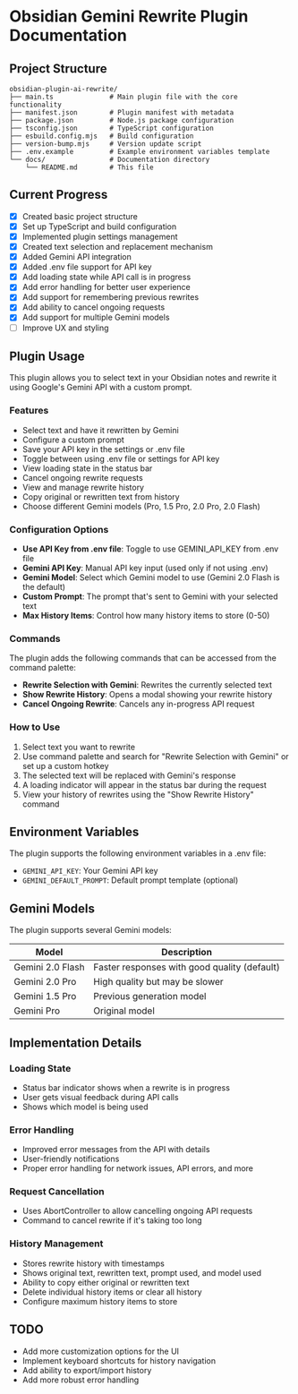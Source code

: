 # Obsidian Gemini Rewrite Plugin Documentation

## Project Structure

```
obsidian-plugin-ai-rewrite/
├── main.ts              # Main plugin file with the core functionality
├── manifest.json        # Plugin manifest with metadata
├── package.json         # Node.js package configuration
├── tsconfig.json        # TypeScript configuration
├── esbuild.config.mjs   # Build configuration
├── version-bump.mjs     # Version update script
├── .env.example         # Example environment variables template
└── docs/                # Documentation directory
    └── README.md        # This file
```

## Current Progress

- [x] Created basic project structure
- [x] Set up TypeScript and build configuration
- [x] Implemented plugin settings management
- [x] Created text selection and replacement mechanism
- [x] Added Gemini API integration
- [x] Added .env file support for API key
- [x] Add loading state while API call is in progress
- [x] Add error handling for better user experience
- [x] Add support for remembering previous rewrites
- [x] Add ability to cancel ongoing requests
- [x] Add support for multiple Gemini models
- [ ] Improve UX and styling

## Plugin Usage

This plugin allows you to select text in your Obsidian notes and rewrite it using Google's Gemini API with a custom prompt.

### Features

- Select text and have it rewritten by Gemini
- Configure a custom prompt
- Save your API key in the settings or .env file
- Toggle between using .env file or settings for API key
- View loading state in the status bar
- Cancel ongoing rewrite requests
- View and manage rewrite history
- Copy original or rewritten text from history
- Choose different Gemini models (Pro, 1.5 Pro, 2.0 Pro, 2.0 Flash)

### Configuration Options

- **Use API Key from .env file**: Toggle to use GEMINI_API_KEY from .env file
- **Gemini API Key**: Manual API key input (used only if not using .env)
- **Gemini Model**: Select which Gemini model to use (Gemini 2.0 Flash is the default)
- **Custom Prompt**: The prompt that's sent to Gemini with your selected text
- **Max History Items**: Control how many history items to store (0-50)

### Commands

The plugin adds the following commands that can be accessed from the command palette:

- **Rewrite Selection with Gemini**: Rewrites the currently selected text
- **Show Rewrite History**: Opens a modal showing your rewrite history
- **Cancel Ongoing Rewrite**: Cancels any in-progress API request

### How to Use

1. Select text you want to rewrite
2. Use command palette and search for "Rewrite Selection with Gemini" or set up a custom hotkey
3. The selected text will be replaced with Gemini's response
4. A loading indicator will appear in the status bar during the request
5. View your history of rewrites using the "Show Rewrite History" command

## Environment Variables

The plugin supports the following environment variables in a .env file:

- `GEMINI_API_KEY`: Your Gemini API key
- `GEMINI_DEFAULT_PROMPT`: Default prompt template (optional)

## Gemini Models

The plugin supports several Gemini models:

| Model            | Description                                  |
| ---------------- | -------------------------------------------- |
| Gemini 2.0 Flash | Faster responses with good quality (default) |
| Gemini 2.0 Pro   | High quality but may be slower               |
| Gemini 1.5 Pro   | Previous generation model                    |
| Gemini Pro       | Original model                               |

## Implementation Details

### Loading State

- Status bar indicator shows when a rewrite is in progress
- User gets visual feedback during API calls
- Shows which model is being used

### Error Handling

- Improved error messages from the API with details
- User-friendly notifications
- Proper error handling for network issues, API errors, and more

### Request Cancellation

- Uses AbortController to allow cancelling ongoing API requests
- Command to cancel rewrite if it's taking too long

### History Management

- Stores rewrite history with timestamps
- Shows original text, rewritten text, prompt used, and model used
- Ability to copy either original or rewritten text
- Delete individual history items or clear all history
- Configure maximum history items to store

## TODO

- Add more customization options for the UI
- Implement keyboard shortcuts for history navigation
- Add ability to export/import history
- Add more robust error handling
